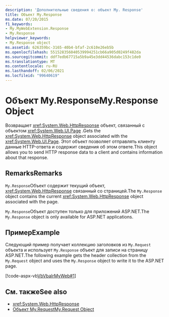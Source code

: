 ```yaml
---
description: 'Дополнительные сведения о: объект My. Response'
title: Объект My.Response
ms.date: 07/20/2015
f1_keywords:
- My.MyWebExtension.Response
- My.Response
helpviewer_keywords:
- My.Response object
ms.assetid: 626359bc-3165-40b4-bfaf-2c610e26eb5b
ms.openlocfilehash: 551528356040539994251cb66a905d0249f482da
ms.sourcegitcommit: ddf7edb67715a5b9a45e3dd44536dabc153c1de0
ms.translationtype: MT
ms.contentlocale: ru-RU
ms.lasthandoff: 02/06/2021
ms.locfileid: "99640619"
---
```

# <a name="myresponse-object"></a><span data-ttu-id="a14b6-103">Объект My.Response</span><span class="sxs-lookup"><span data-stu-id="a14b6-103">My.Response Object</span></span>

<span data-ttu-id="a14b6-104">Возвращает <xref:System.Web.HttpResponse> объект, связанный с объектом <xref:System.Web.UI.Page> .</span><span class="sxs-lookup"><span data-stu-id="a14b6-104">Gets the <xref:System.Web.HttpResponse> object associated with the <xref:System.Web.UI.Page>.</span></span> <span data-ttu-id="a14b6-105">Этот объект позволяет отправлять клиенту данные HTTP-ответа и содержит сведения об этом ответе.</span><span class="sxs-lookup"><span data-stu-id="a14b6-105">This object allows you to send HTTP response data to a client and contains information about that response.</span></span>  
  
## <a name="remarks"></a><span data-ttu-id="a14b6-106">Remarks</span><span class="sxs-lookup"><span data-stu-id="a14b6-106">Remarks</span></span>  

 <span data-ttu-id="a14b6-107">`My.Response`Объект содержит текущий объект, <xref:System.Web.HttpResponse> связанный со страницей.</span><span class="sxs-lookup"><span data-stu-id="a14b6-107">The `My.Response` object contains the current <xref:System.Web.HttpResponse> object associated with the page.</span></span>  
  
 <span data-ttu-id="a14b6-108">`My.Response`Объект доступен только для приложений ASP.NET.</span><span class="sxs-lookup"><span data-stu-id="a14b6-108">The `My.Response` object is only available for ASP.NET applications.</span></span>  
  
## <a name="example"></a><span data-ttu-id="a14b6-109">Пример</span><span class="sxs-lookup"><span data-stu-id="a14b6-109">Example</span></span>  

 <span data-ttu-id="a14b6-110">Следующий пример получает коллекцию заголовков из `My.Request` объекта и использует `My.Response` объект для записи на страницу ASP.NET.</span><span class="sxs-lookup"><span data-stu-id="a14b6-110">The following example gets the header collection from the `My.Request` object and uses the `My.Response` object to write it to the ASP.NET page.</span></span>  
  
 [!code-aspx-vb[VbVbalrMyWeb#1](~/samples/snippets/visualbasic/VS_Snippets_VBCSharp/VbVbalrMyWeb/VB/Default.aspx#1)]  
  
## <a name="see-also"></a><span data-ttu-id="a14b6-111">См. также</span><span class="sxs-lookup"><span data-stu-id="a14b6-111">See also</span></span>

- <xref:System.Web.HttpResponse>
- [<span data-ttu-id="a14b6-112">Объект My.Request</span><span class="sxs-lookup"><span data-stu-id="a14b6-112">My.Request Object</span></span>](my-request-object.md)
